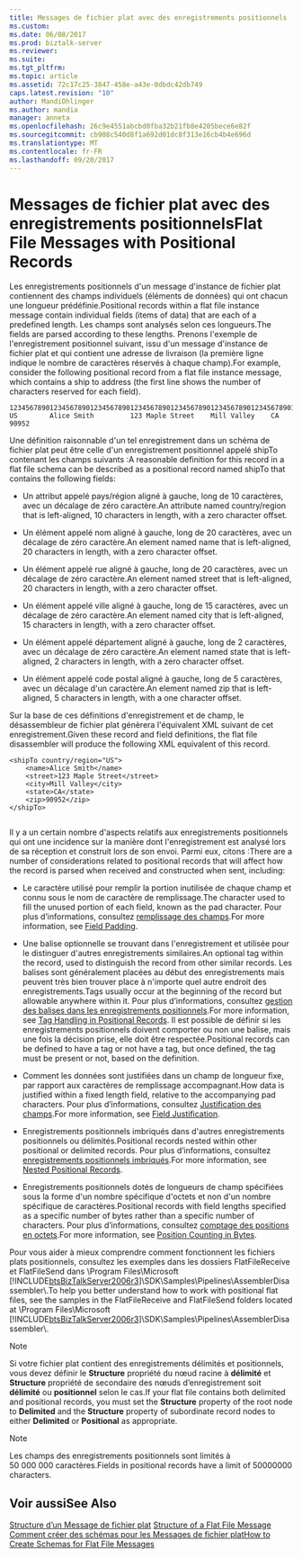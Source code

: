 ```yaml
---
title: Messages de fichier plat avec des enregistrements positionnels | Documents Microsoft
ms.custom: 
ms.date: 06/08/2017
ms.prod: biztalk-server
ms.reviewer: 
ms.suite: 
ms.tgt_pltfrm: 
ms.topic: article
ms.assetid: 72c17c25-3847-458e-a43e-0dbdc42db749
caps.latest.revision: "10"
author: MandiOhlinger
ms.author: mandia
manager: anneta
ms.openlocfilehash: 26c9e4551abcbd0fba32b21fb8e4205bece6e82f
ms.sourcegitcommit: cb908c540d8f1a692d01dc8f313e16cb4b4e696d
ms.translationtype: MT
ms.contentlocale: fr-FR
ms.lasthandoff: 09/20/2017
---
```

# <a name="flat-file-messages-with-positional-records"></a><span data-ttu-id="68bdb-102">Messages de fichier plat avec des enregistrements positionnels</span><span class="sxs-lookup"><span data-stu-id="68bdb-102">Flat File Messages with Positional Records</span></span>
<span data-ttu-id="68bdb-103">Les enregistrements positionnels d'un message d'instance de fichier plat contiennent des champs individuels (éléments de données) qui ont chacun une longueur prédéfinie.</span><span class="sxs-lookup"><span data-stu-id="68bdb-103">Positional records within a flat file instance message contain individual fields (items of data) that are each of a predefined length.</span></span> <span data-ttu-id="68bdb-104">Les champs sont analysés selon ces longueurs.</span><span class="sxs-lookup"><span data-stu-id="68bdb-104">The fields are parsed according to these lengths.</span></span> <span data-ttu-id="68bdb-105">Prenons l'exemple de l'enregistrement positionnel suivant, issu d'un message d'instance de fichier plat et qui contient une adresse de livraison (la première ligne indique le nombre de caractères réservés à chaque champ).</span><span class="sxs-lookup"><span data-stu-id="68bdb-105">For example, consider the following positional record from a flat file instance message, which contains a ship to address (the first line shows the number of characters reserved for each field).</span></span>  
  
```  
123456789012345678901234567890123456789012345678901234567890123456789012345  
US        Alice Smith         123 Maple Street    Mill Valley    CA 90952  
```  
  
 <span data-ttu-id="68bdb-106">Une définition raisonnable d'un tel enregistrement dans un schéma de fichier plat peut être celle d'un enregistrement positionnel appelé shipTo contenant les champs suivants :</span><span class="sxs-lookup"><span data-stu-id="68bdb-106">A reasonable definition for this record in a flat file schema can be described as a positional record named shipTo that contains the following fields:</span></span>  
  
-   <span data-ttu-id="68bdb-107">Un attribut appelé pays/région aligné à gauche, long de 10 caractères, avec un décalage de zéro caractère.</span><span class="sxs-lookup"><span data-stu-id="68bdb-107">An attribute named country/region that is left-aligned, 10 characters in length, with a zero character offset.</span></span>  
  
-   <span data-ttu-id="68bdb-108">Un élément appelé nom aligné à gauche, long de 20 caractères, avec un décalage de zéro caractère.</span><span class="sxs-lookup"><span data-stu-id="68bdb-108">An element named name that is left-aligned, 20 characters in length, with a zero character offset.</span></span>  
  
-   <span data-ttu-id="68bdb-109">Un élément appelé rue aligné à gauche, long de 20 caractères, avec un décalage de zéro caractère.</span><span class="sxs-lookup"><span data-stu-id="68bdb-109">An element named street that is left-aligned, 20 characters in length, with a zero character offset.</span></span>  
  
-   <span data-ttu-id="68bdb-110">Un élément appelé ville aligné à gauche, long de 15 caractères, avec un décalage de zéro caractère.</span><span class="sxs-lookup"><span data-stu-id="68bdb-110">An element named city that is left-aligned, 15 characters in length, with a zero character offset.</span></span>  
  
-   <span data-ttu-id="68bdb-111">Un élément appelé département aligné à gauche, long de 2 caractères, avec un décalage de zéro caractère.</span><span class="sxs-lookup"><span data-stu-id="68bdb-111">An element named state that is left-aligned, 2 characters in length, with a zero character offset.</span></span>  
  
-   <span data-ttu-id="68bdb-112">Un élément appelé code postal aligné à gauche, long de 5 caractères, avec un décalage d'un caractère.</span><span class="sxs-lookup"><span data-stu-id="68bdb-112">An element named zip that is left-aligned, 5 characters in length, with a one character offset.</span></span>  
  
 <span data-ttu-id="68bdb-113">Sur la base de ces définitions d'enregistrement et de champ, le désassembleur de fichier plat génèrera l'équivalent XML suivant de cet enregistrement.</span><span class="sxs-lookup"><span data-stu-id="68bdb-113">Given these record and field definitions, the flat file disassembler will produce the following XML equivalent of this record.</span></span>  
  
```  
<shipTo country/region="US">  
    <name>Alice Smith</name>  
    <street>123 Maple Street</street>  
    <city>Mill Valley</city>  
    <state>CA</state>  
    <zip>90952</zip>  
</shipTo>  
  
```  
  
 <span data-ttu-id="68bdb-114">Il y a un certain nombre d'aspects relatifs aux enregistrements positionnels qui ont une incidence sur la manière dont l'enregistrement est analysé lors de sa réception et construit lors de son envoi. Parmi eux, citons :</span><span class="sxs-lookup"><span data-stu-id="68bdb-114">There are a number of considerations related to positional records that will affect how the record is parsed when received and constructed when sent, including:</span></span>  
  
-   <span data-ttu-id="68bdb-115">Le caractère utilisé pour remplir la portion inutilisée de chaque champ et connu sous le nom de caractère de remplissage.</span><span class="sxs-lookup"><span data-stu-id="68bdb-115">The character used to fill the unused portion of each field, known as the pad character.</span></span> <span data-ttu-id="68bdb-116">Pour plus d’informations, consultez [remplissage des champs](../core/field-padding.md).</span><span class="sxs-lookup"><span data-stu-id="68bdb-116">For more information, see [Field Padding](../core/field-padding.md).</span></span>  
  
-   <span data-ttu-id="68bdb-117">Une balise optionnelle se trouvant dans l'enregistrement et utilisée pour le distinguer d'autres enregistrements similaires.</span><span class="sxs-lookup"><span data-stu-id="68bdb-117">An optional tag within the record, used to distinguish the record from other similar records.</span></span> <span data-ttu-id="68bdb-118">Les balises sont généralement placées au début des enregistrements mais peuvent très bien trouver place à n'importe quel autre endroit des enregistrements.</span><span class="sxs-lookup"><span data-stu-id="68bdb-118">Tags usually occur at the beginning of the record but allowable anywhere within it.</span></span> <span data-ttu-id="68bdb-119">Pour plus d’informations, consultez [gestion des balises dans les enregistrements positionnels](../core/tag-handling-in-positional-records.md).</span><span class="sxs-lookup"><span data-stu-id="68bdb-119">For more information, see [Tag Handling in Positional Records](../core/tag-handling-in-positional-records.md).</span></span> <span data-ttu-id="68bdb-120">Il est possible de définir si les enregistrements positionnels doivent comporter ou non une balise, mais une fois la décision prise, elle doit être respectée.</span><span class="sxs-lookup"><span data-stu-id="68bdb-120">Positional records can be defined to have a tag or not have a tag, but once defined, the tag must be present or not, based on the definition.</span></span>  
  
-   <span data-ttu-id="68bdb-121">Comment les données sont justifiées dans un champ de longueur fixe, par rapport aux caractères de remplissage accompagnant.</span><span class="sxs-lookup"><span data-stu-id="68bdb-121">How data is justified within a fixed length field, relative to the accompanying pad characters.</span></span> <span data-ttu-id="68bdb-122">Pour plus d’informations, consultez [Justification des champs](../core/field-justification.md).</span><span class="sxs-lookup"><span data-stu-id="68bdb-122">For more information, see [Field Justification](../core/field-justification.md).</span></span>  
  
-   <span data-ttu-id="68bdb-123">Enregistrements positionnels imbriqués dans d'autres enregistrements positionnels ou délimités.</span><span class="sxs-lookup"><span data-stu-id="68bdb-123">Positional records nested within other positional or delimited records.</span></span> <span data-ttu-id="68bdb-124">Pour plus d’informations, consultez [enregistrements positionnels imbriqués](../core/nested-positional-records.md).</span><span class="sxs-lookup"><span data-stu-id="68bdb-124">For more information, see [Nested Positional Records](../core/nested-positional-records.md).</span></span>  
  
-   <span data-ttu-id="68bdb-125">Enregistrements positionnels dotés de longueurs de champ spécifiées sous la forme d'un nombre spécifique d'octets et non d'un nombre spécifique de caractères.</span><span class="sxs-lookup"><span data-stu-id="68bdb-125">Positional records with field lengths specified as a specific number of bytes rather than a specific number of characters.</span></span> <span data-ttu-id="68bdb-126">Pour plus d’informations, consultez [comptage des positions en octets](../core/position-counting-in-bytes.md).</span><span class="sxs-lookup"><span data-stu-id="68bdb-126">For more information, see [Position Counting in Bytes](../core/position-counting-in-bytes.md).</span></span>  
  
 <span data-ttu-id="68bdb-127">Pour vous aider à mieux comprendre comment fonctionnent les fichiers plats positionnels, consultez les exemples dans les dossiers FlatFileReceive et FlatFileSend dans \Program Files\Microsoft [!INCLUDE[btsBizTalkServer2006r3](../includes/btsbiztalkserver2006r3-md.md)]\SDK\Samples\Pipelines\AssemblerDisassembler\\.</span><span class="sxs-lookup"><span data-stu-id="68bdb-127">To help you better understand how to work with positional flat files, see the samples in the FlatFileReceive and FlatFileSend folders located at \Program Files\Microsoft [!INCLUDE[btsBizTalkServer2006r3](../includes/btsbiztalkserver2006r3-md.md)]\SDK\Samples\Pipelines\AssemblerDisassembler\\.</span></span>  
  
> [!NOTE]
>  <span data-ttu-id="68bdb-128">Si votre fichier plat contient des enregistrements délimités et positionnels, vous devez définir le **Structure** propriété du nœud racine à **délimité** et **Structure** propriété de secondaire des nœuds d’enregistrement soit **délimité** ou **positionnel** selon le cas.</span><span class="sxs-lookup"><span data-stu-id="68bdb-128">If your flat file contains both delimited and positional records, you must set the **Structure** property of the root node to **Delimited** and the **Structure** property of subordinate record nodes to either **Delimited** or **Positional** as appropriate.</span></span>  
  
> [!NOTE]
>  <span data-ttu-id="68bdb-129">Les champs des enregistrements positionnels sont limités à 50 000 000 caractères.</span><span class="sxs-lookup"><span data-stu-id="68bdb-129">Fields in positional records have a limit of 50000000 characters.</span></span>  
  
## <a name="see-also"></a><span data-ttu-id="68bdb-130">Voir aussi</span><span class="sxs-lookup"><span data-stu-id="68bdb-130">See Also</span></span>  
 <span data-ttu-id="68bdb-131">[Structure d’un Message de fichier plat](../core/structure-of-a-flat-file-message.md) </span><span class="sxs-lookup"><span data-stu-id="68bdb-131">[Structure of a Flat File Message](../core/structure-of-a-flat-file-message.md) </span></span>  
 [<span data-ttu-id="68bdb-132">Comment créer des schémas pour les Messages de fichier plat</span><span class="sxs-lookup"><span data-stu-id="68bdb-132">How to Create Schemas for Flat File Messages</span></span>](../core/how-to-create-schemas-for-flat-file-messages.md)